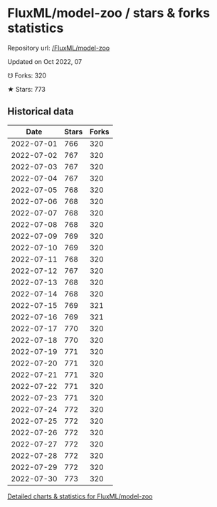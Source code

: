 # FluxML/model-zoo / stars & forks statistics

Repository url: [/FluxML/model-zoo](https://github.com/FluxML/model-zoo)

Updated on Oct 2022, 07

☋ Forks: 320

★ Stars: 773

## Historical data
| Date | Stars | Forks |
|------|-------|-------|
| 2022-07-01 | 766 | 320 | 
| 2022-07-02 | 767 | 320 | 
| 2022-07-03 | 767 | 320 | 
| 2022-07-04 | 767 | 320 | 
| 2022-07-05 | 768 | 320 | 
| 2022-07-06 | 768 | 320 | 
| 2022-07-07 | 768 | 320 | 
| 2022-07-08 | 768 | 320 | 
| 2022-07-09 | 769 | 320 | 
| 2022-07-10 | 769 | 320 | 
| 2022-07-11 | 768 | 320 | 
| 2022-07-12 | 767 | 320 | 
| 2022-07-13 | 768 | 320 | 
| 2022-07-14 | 768 | 320 | 
| 2022-07-15 | 769 | 321 | 
| 2022-07-16 | 769 | 321 | 
| 2022-07-17 | 770 | 320 | 
| 2022-07-18 | 770 | 320 | 
| 2022-07-19 | 771 | 320 | 
| 2022-07-20 | 771 | 320 | 
| 2022-07-21 | 771 | 320 | 
| 2022-07-22 | 771 | 320 | 
| 2022-07-23 | 771 | 320 | 
| 2022-07-24 | 772 | 320 | 
| 2022-07-25 | 772 | 320 | 
| 2022-07-26 | 772 | 320 | 
| 2022-07-27 | 772 | 320 | 
| 2022-07-28 | 772 | 320 | 
| 2022-07-29 | 772 | 320 | 
| 2022-07-30 | 773 | 320 | 


[Detailed charts & statistics for FluxML/model-zoo](https://reviewgithub.com/rep/FluxML/model-zoo)
